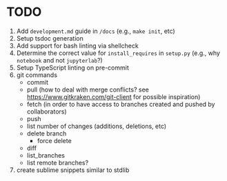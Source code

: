 # TODO

1.  Add `development.md` guide in `/docs` (e.g., `make init`, etc)
2.  Setup tsdoc generation
3.  Add support for bash linting via shellcheck
4.  Determine the correct value for `install_requires` in `setup.py` (e.g., why `notebook` and not `jupyterlab`?)
5.  Setup TypeScript linting on pre-commit
6.  git commands
    -   commit
    -   pull (how to deal with merge conflicts? see https://www.gitkraken.com/git-client for possible inspiration)
    -   fetch (in order to have access to branches created and pushed by collaborators)
    -   push
    -   list number of changes (additions, deletions, etc)
    -   delete branch
        -   force delete
    -   diff
    -   list_branches
    -   list remote branches?
7.  create sublime snippets similar to stdlib
